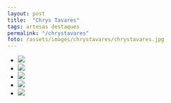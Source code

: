 ```yaml
---
layout: post
title:  "Chrys Tavares"
tags: artesas destaques
permalink: "/chrystavares"
foto: /assets/images/chrystavares/chrystavares.jpg
---
```


<div class="mostruario">
  <ul>
    <li><img src="{{ site.url }}/assets/images/chrystavares/chrystavares1.jpg" /></li>
    <li><img src="{{ site.url }}/assets/images/chrystavares/chrystavares2.jpg" /></li>
    <li><img src="{{ site.url }}/assets/images/chrystavares/chrystavares3.jpg" /></li>
    <li><img src="{{ site.url }}/assets/images/chrystavares/chrystavares4.jpg" /></li>
    <li><img src="{{ site.url }}/assets/images/chrystavares/chrystavares5.jpg" /></li>
  </ul>
</div>